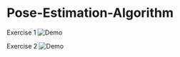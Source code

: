 # Pose-Estimation-Algorithm

Exercise 1
![Demo](GIFs/workout2.gid)

Exercise 2
![Demo](GIFs/workout1.gid)
